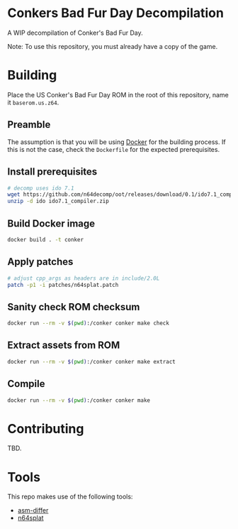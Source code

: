 # Conkers Bad Fur Day Decompilation

A WIP decompilation of Conker's Bad Fur Day.

Note: To use this repository, you must already have a copy of the game.

# Building

Place the US Conker's Bad Fur Day ROM in the root of this repository, name it `baserom.us.z64`.

## Preamble

The assumption is that you will be using [Docker](https://www.docker.com/products/docker-desktop) for the building process.
If this is not the case, check the `Dockerfile` for the expected prerequisites.

## Install prerequisites

```sh
# decomp uses ido 7.1
wget https://github.com/n64decomp/oot/releases/download/0.1/ido7.1_compiler.zip
unzip -d ido ido7.1_compiler.zip
```

## Build Docker image

```sh
docker build . -t conker
```

## Apply patches

```sh
# adjust cpp_args as headers are in include/2.0L
patch -p1 -i patches/n64splat.patch
```

## Sanity check ROM checksum

```sh
docker run --rm -v $(pwd):/conker conker make check
```

## Extract assets from ROM

```sh
docker run --rm -v $(pwd):/conker conker make extract
```

## Compile

```sh
docker run --rm -v $(pwd):/conker conker make
```

# Contributing

TBD.

# Tools

This repo makes use of the following tools:

 - [asm-differ](https://github.com/simonlindholm/asm-differ)
 - [n64splat](https://github.com/ethteck/n64splat)
